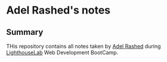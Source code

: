 # Adel Rashed's notes
## Summary 
THis repository contains all notes taken by [Adel Rashed](https://github.com/AdelRashed97)  during 
[LighthouseLab](https://www.lighthouselabs.ca/) Web Development BootCamp.